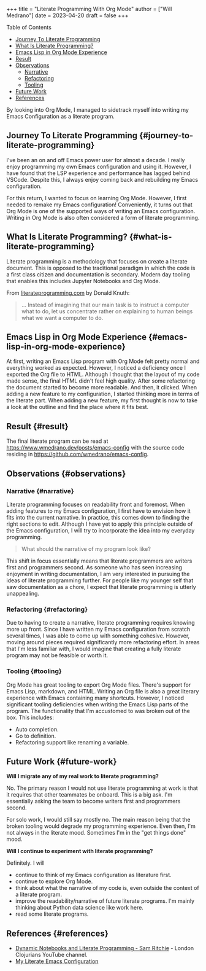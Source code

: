 +++
title = "Literate Programming With Org Mode"
author = ["Will Medrano"]
date = 2023-04-20
draft = false
+++

<div class="ox-hugo-toc toc">

<div class="heading">Table of Contents</div>

- [Journey To Literate Programming](#journey-to-literate-programming)
- [What Is Literate Programming?](#what-is-literate-programming)
- [Emacs Lisp in Org Mode Experience](#emacs-lisp-in-org-mode-experience)
- [Result](#result)
- [Observations](#observations)
    - [Narrative](#narrative)
    - [Refactoring](#refactoring)
    - [Tooling](#tooling)
- [Future Work](#future-work)
- [References](#references)

</div>
<!--endtoc-->

<div class="SUMMARY">

By looking into Org Mode, I managed to sidetrack myself into writing my Emacs
Configuration as a literate program.

</div>


## Journey To Literate Programming {#journey-to-literate-programming}

I've been an on and off Emacs power user for almost a decade. I really enjoy
programming my own Emacs configuration and using it. However, I have found that
the LSP experience and performance has lagged behind VSCode. Despite this, I
always enjoy coming back and rebuilding my Emacs configuration.

For this return, I wanted to focus on learning Org Mode. However, I first needed
to remake my Emacs configuration! Conveniently, it turns out that Org Mode
is one of the supported ways of writing an Emacs configuration. Writing in Org
Mode is also often considered a form of literate programming.


## What Is Literate Programming? {#what-is-literate-programming}

Literate programming  is a methodology that focuses on create a literate
document. This is opposed to the traditional paradigm in which the code is a
first class citizen and documentation is secondary. Modern day tooling that
enables this includes Jupyter Notebooks and Org Mode.

From [literateprogramming.com](https://www.literateprogramming.com) by Donald Knuth:

> ... Instead of imagining that our main task is to instruct a computer what to
> do, let us concentrate rather on explaining to human beings what we want a
> computer to do.


## Emacs Lisp in Org Mode Experience {#emacs-lisp-in-org-mode-experience}

At first, writing an Emacs Lisp program with Org Mode felt pretty normal and
everything worked as expected. However, I noticed a deficiency once I exported
the Org file to HTML. Although I thought that the layout of my code made sense,
the final HTML didn't feel high quality. After some refactoring the document
started to become more readable. And then, it clicked. When adding a new feature
to my configuration, I started thinking more in terms of the literate part. When
adding a new feature, my first thought is now to take a look at the outline and
find the place where it fits best.


## Result {#result}

The final literate program can be read at
<https://www.wmedrano.dev/posts/emacs-config> with the source code residing in
<https://github.com/wmedrano/emacs-config>.


## Observations {#observations}


### Narrative {#narrative}

Literate programming focuses on readability front and foremost. When adding
features to my Emacs configuration, I first have to envision how it fits into
the current narrative. In practice, this comes down to finding the right
sections to edit. Although I have yet to apply this principle outside of the
Emacs configuration, I will try to incorporate the idea into my everyday
programming.

> What should the narrative of my program look like?

This shift in focus essentially means that literate programmers are writers
first and programmers second. As someone who has seen increasing enjoyment in
writing documentation, I am very interested in pursuing the ideas of literate
programming further. For people like my younger self that saw documentation as a
chore, I expect that literate programming is utterly unappealing.


### Refactoring {#refactoring}

Due to having to create a narrative, literate programming requires knowing more
up front. Since I have written my Emacs configuration from scratch several
times, I was able to come up with something cohesive. However, moving around
pieces required significantly more refactoring effort. In areas that I'm less
familiar with, I would imagine that creating a fully literate program may not be
feasible or worth it.


### Tooling {#tooling}

Org Mode has great tooling to export Org Mode files. There's support for Emacs
Lisp, markdown, and HTML. Writing an Org file is also a great literary
experience with Emacs containing many shortcuts. However, I noticed significant
tooling deficiencies when writing the Emacs Lisp parts of the program. The
functionality that I'm accustomed to was broken out of the box. This includes:

-   Auto completion.
-   Go to definition.
-   Refactoring support like renaming a variable.


## Future Work {#future-work}

**Will I migrate any of my real work to literate programming?**

No. The primary reason I would not use literate programming at work is that it
requires that other teammates be onboard. This is a big ask. I'm essentially
asking the team to become writers first and programmers second.

For solo work, I would still say mostly no. The main reason being that the
broken tooling would degrade my programming experience. Even then, I'm not
always in the literate mood. Sometimes I'm in the "get things done" mood.

**Will I continue to experiment with literate programming?**

Definitely. I will

-   continue to think of my Emacs configuration as literature first.
-   continue to explore Org Mode.
-   think about what the narrative of my code is, even outside the context of a
    literate program.
-   improve the readability/narrative of future literate programs. I'm mainly
    thinking about Python data science like work here.
-   read some literate programs.


## References {#references}

-   [Dynamic Notebooks and Literate Programming - Sam Ritchie](https://www.youtube.com/watch?v=UCEzBNh9ufs) - London Clojurians
    YouTube channel.
-   [My Literate Emacs Configuration](https://www.wmedrano.dev/posts/emacs-config)
